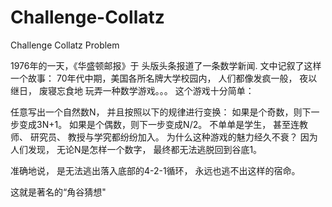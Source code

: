 Challenge-Collatz
=================

Challenge Collatz Problem

1976年的一天，《华盛顿邮报》于
头版头条报道了一条数学新闻.
文中记叙了这样一个故事：
70年代中期，美国各所名牌大学校园内，
人们都像发疯一般，
夜以继日，
废寝忘食地
玩弄一种数学游戏。。。
这个游戏十分简单：

任意写出一个自然数N，
并且按照以下的规律进行变换：
如果是个奇数，则下一步变成3N+1。
如果是个偶数，则下一步变成N/2。
不单单是学生，
甚至连教师、
研究员、
教授与学究都纷纷加入。
为什么这种游戏的魅力经久不衰？
因为人们发现，
无论N是怎样一个数字，
最终都无法逃脱回到谷底1。

准确地说，
是无法逃出落入底部的4-2-1循环，
永远也逃不出这样的宿命。

这就是著名的“角谷猜想"
